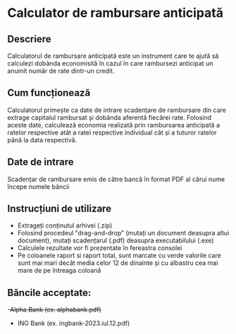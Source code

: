 # Calculator de rambursare anticipată

## Descriere
Calculatorul de rambursare anticipată este un instrument care te ajută să calculezi dobânda economisită în cazul în care rambursezi anticipat un anumit număr de rate dintr-un credit.

## Cum funcționează
Calculatorul primește ca date de intrare scadențare de rambursare din care extrage capitalul rambursat și dobânda aferentă fiecărei rate.
Folosind aceste date, calculează economia realizată prin rambursarea anticipată a ratelor respective atât a ratei respective individual cât și a tuturor ratelor până la data respectivă.

## Date de intrare
Scadențar de rambursare emis de către bancă în format PDF al cărui nume începe numele băncii

## Instrucțiuni de utilizare
- Extrageți conținutul arhivei (.zip)
- Folosind procedeul "drag-and-drop" (mutați un document deasupra altui document), mutați scadențarul (.pdf) deasupra executabilului (.exe)
- Calculele rezultate vor fi prezentate în fereastra consolei
- Pe coloanele raport si raport total, sunt marcate cu verde valorile care sunt mai mari decât media celor 12 de dinainte și cu albastru cea mai mare de pe întreaga coloană

## Băncile acceptate:
-~~Alpha Bank (ex. alphabank.pdf)~~
- ING Bank (ex. ingbank-2023.iul.12.pdf)